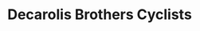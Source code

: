 ---
title: "Decarolis Brothers Cyclists"
url: /tewksbury/decarolis-brothers-cyclists/
shop: Fahrrad
---